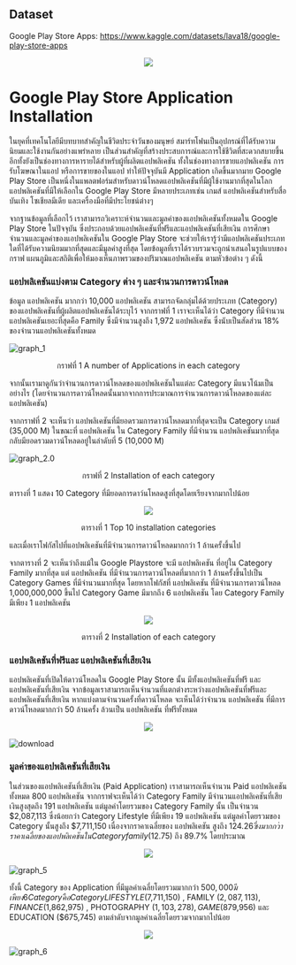 ## Dataset 
  Google Play Store Apps: https://www.kaggle.com/datasets/lava18/google-play-store-apps

<p align="center">
  <img src="https://github.com/JurairatRod/DADS5001_google_play_store_application_info/assets/137283700/51e12a45-3693-4735-b8a9-eadc84a28f72"/>
</p>

# Google Play Store Application Installation
  ในยุคที่เทคโนโลยีมีบทบาทสำคัญในชีวิตประจำวันของมนุษย์ สมาร์ทโฟนเป็นอุปกรณ์ที่ได้รับความนิยมและใช้งานกันอย่างแพร่หลาย
  เป็นส่วนสำคัญที่สร้างประสบการณ์และการใช้ชีวิตที่สะดวกสบายขึ้น อีกทั้งยังเป็นช่องทางการหารายได้สำหรับผู้ที่ผลิตแอปพลิเคชัน
  ทั้งในช่องทางการขายแอปพลิเคชัน การรับโฆษณาในแอป หรือการขายของในแอป ทำให้ปัจจุบันมี Application เกิดขึ้นมากมาย
  Google Play Store เป็นหนึ่งในแพลตฟอร์มสำหรับดาวน์โหลดแอปพลิเคชันที่มีผู้ใช้งานมากที่สุดในโลก 
  แอปพลิเคชันที่มีให้เลือกใน Google Play Store มีหลายประเภทเช่น เกมส์ แอปพลิเคชันสำหรับสื่อบันเทิง โซเชียลมีเดีย และเครื่องมือที่มีประโยชน์ต่างๆ 
  
  จากฐานข้อมูลที่เลือกไว้ เราสามารถวิเคราะห์จำนวนและมูลค่าของแอปพลิเคชันทั้งหมดใน Google Play Store ในปัจจุบัน 
  ซึ่งประกอบด้วยแอปพลิเคชันที่ฟรีและแอปพลิเคชันที่เสียเงิน การศึกษาจำนวนและมูลค่าของแอปพลิเคชันใน Google Play Store 
  จะช่วยให้เรารู้ว่ามีแอปพลิเคชันประเภทใดที่ได้รับความนิยมมากที่สุดและมีมูลค่าสูงที่สุด
  โดยข้อมูลที่เราได้รวบรวมจะถูกนำเสนอในรูปแบบของกราฟ แผนภูมิและสถิติเพื่อให้มองเห็นภาพรวมของปริมาณแอปพลิเคชัน ตามหัวข้อต่าง ๆ ดังนี้

  ### แอปพลิเคชันแบ่งตาม Category ต่าง ๆ และจำนวนการดาวน์โหลด
ข้อมูล แอปพลิเคชัน มากกว่า 10,000 แอปพลิเคชัน สามารถจัดกลุ่มได้ด้วยประเภท (Category) ของแอปพลิเคชันที่ผู้ผลิตแอปพลิเคชันได้ระบุไว้ 
จากกราฟที่ 1 เราจะเห็นได้ว่า Category ที่มีจำนวนแอปพลิเคชันเยอะที่สุดคือ Family ซึ่งมีจำนวนสูงถึง 1,972 แอปพลิเคชัน ซึ่งนับเป็นสัดส่วน 18% ของจำนวนแอปพลิเคชันทั้งหมด
 

![graph_1](https://github.com/JurairatRod/DADS5001_google_play_store_application_info/assets/137280369/1b213687-bb08-474f-9b9d-20323fe4b546)
<p align="center">
  กราฟที่ 1 A number of Applications in each category
</p>

จากนั้นเรามาดูกันว่าจำนวนการดาวน์โหลดของแอปพลิเคชันในแต่ละ Category มีแนวโน้มเป็นอย่างไร (โดยจำนวนการดาวน์โหลดนั้นมากจากการประมาณการจำนวนการดาวน์โหลดของแต่ละแอปพลิเคชัน)

จากกราฟที่ 2 จะเห็นว่า แอปพลิเคชันที่มียอดรวมการดาวน์โหลดมากที่สุดจะเป็น Category เกมส์ (35,000 M) ในขณะที่ แอปพลิเคชัน ใน Category Family ที่มีจำนวน แอปพลิเคชันมากที่สุดกลับมียอดรวมดาวน์โหลดอยู่ในลำดับที่ 5 (10,000 M)


![graph_2.0](https://github.com/JurairatRod/DADS5001_google_play_store_application_info/assets/137280369/6b5a27aa-f440-4d03-85e2-6f84269e0f32)
<p align="center">
  กราฟที่ 2 Installation of each category
</p>

ตารางที่ 1 แสดง 10 Category ที่มียอดการดาว์นโหลดสูงที่สุดโดยเรียงจากมากไปน้อย
<p align="center">
  <img src="https://github.com/JurairatRod/DADS5001_google_play_store_application_info/assets/137280369/bfe42279-c96f-4bf9-be28-6891cfb71536"/>
</p>
<p align="center">
  ตารางที่ 1 Top 10 installation categories
</p>

และเมื่อเราโฟกัสไปที่แอปพลิเคชันที่มีจำนวนการดาวน์โหลดมากกว่า 1 ล้านครั้งขึ้นไป 

จากตารางที่ 2 จะเห็นว่าถึงแม้ใน Google Playstore จะมี แอปพลิเคชัน ที่อยู่ใน Category Family มากที่สุด แต่ แอปพลิเคชัน ที่มีจำนวนการดาวน์โหลดที่มากกว่า 1 ล้านครั้งขึ้นไปเป็น Category Games ที่มีจำนวนมากที่สุด โดยหากโฟกัสที่ แอปพลิเคชัน ที่มีจำนวนการดาวน์โหลด 1,000,000,000 ขึ้นไป Category Game มีมากถึง 6 แอปพลิเคชัน โดย Category Family มีเพียง 1 แอปพลิเคชัน

<p align="center">
  <img src="https://github.com/JurairatRod/DADS5001_google_play_store_application_info/assets/137280369/39a39ae8-6769-4197-a55c-43ce2bad368a"/>
</p>
<p align="center">
  ตารางที่ 2 Installation of each category
</p>

  ### แอปพลิเคชันที่ฟรีและ แอปพลิเคชันที่เสียเงิน
แอปพลิเคชันที่เปิดให้ดาวน์โหลดใน Google Play Store นั้น มีทั้งแอปพลิเคชันที่ฟรี และ แอปพลิเคชันที่เสียเงิน 
จากข้อมูลเราสามารถเห็นจำนวนที่แตกต่างระหว่างแอปพลิเคชันที่ฟรีและ แอปพลิเคชันที่เสียเงิน หากแบ่งตามจำนวนครั้งที่ดาวน์โหลด จะเห็นได้ว่าจำนวน แอปพลิเคชัน ที่มีการดาวน์โหลดมากกว่า 50 ล้านครั้ง ล้วนเป็น แอปพลิเคชัน ที่ฟรีทั้งหมด
<p align="center">
  <img src="https://github.com/JurairatRod/DADS5001_google_play_store_application_info/assets/137284926/bbabdd6b-9c2c-479e-872f-e80d34329352"/>
</p>

![download](https://github.com/JurairatRod/DADS5001_google_play_store_application_info/assets/137284926/236e9a07-927b-459c-94b0-d61db99b74ac)


   ### มูลค่าของแอปพลิเคชันที่เสียเงิน
ในส่วนของแอปพลิเคชันที่เสียเงิน (Paid Application) เราสามารถเห็นจำนวน Paid แอปพลิเคชัน ทั้งหมด 800 แอปพลิเคชัน 
จากกราฟจะเห็นได้ว่า Category Family มีจำนวนแอปพลิเคชันที่เสียเงินสูงสุดถึง 191 แอปพลิเคชัน แต่มูลค่าโดยรวมของ Category Family นั้น เป็นจำนวน $2,087,113 ซึ่งน้อยกว่า Category Lifestyle ที่มีเพียง 19 แอปพลิเคชัน แต่มูลค่าโดยรวมของ Category นั้นสูงถึง $7,711,150 เนื่องจากราคาเฉลี่ยของ แอปพลิเคชัน สูงถึง $124.26 ซึ่งมากกว่าราคาเฉลี่ยของ แอปพลิเคชัน ใน Category family ($12.75) ถึง 89.7% โดยประมาณ
<p align="center">
  <img src="https://github.com/JurairatRod/DADS5001_google_play_store_application_info/assets/137283700/c0c973dd-5407-4cc9-8e24-57adc8821238"/>
</p>
  
![graph_5](https://github.com/JurairatRod/DADS5001_google_play_store_application_info/assets/137280369/77e0312b-a245-47b5-bc23-e6177b2a2161)


ทั้งนี้ Category ของ Application ที่มีมูลค่าเฉลี่ยโดยรวมมากกว่า $500,000 มีเพียง 6 Category คือ Category LIFESTYLE ($7,711,150) , FAMILY ($2,087,113) , FINANCE ($1,862,975) , PHOTOGRAPHY ($1,103,278) , GAME ($879,956) และ EDUCATION ($675,745) ตามลำดับจากมูลค่าเฉลี่ยโดยรวมจากมากไปน้อย
<p align="center">
  <img src="https://github.com/JurairatRod/DADS5001_google_play_store_application_info/assets/137280369/f26e08cb-f2d9-4d3c-94d0-de0f27348bbc"/>
</p>

![graph_6](https://github.com/JurairatRod/DADS5001_google_play_store_application_info/assets/137280369/7a373763-ac56-481b-8235-414d2e5aed0e)

